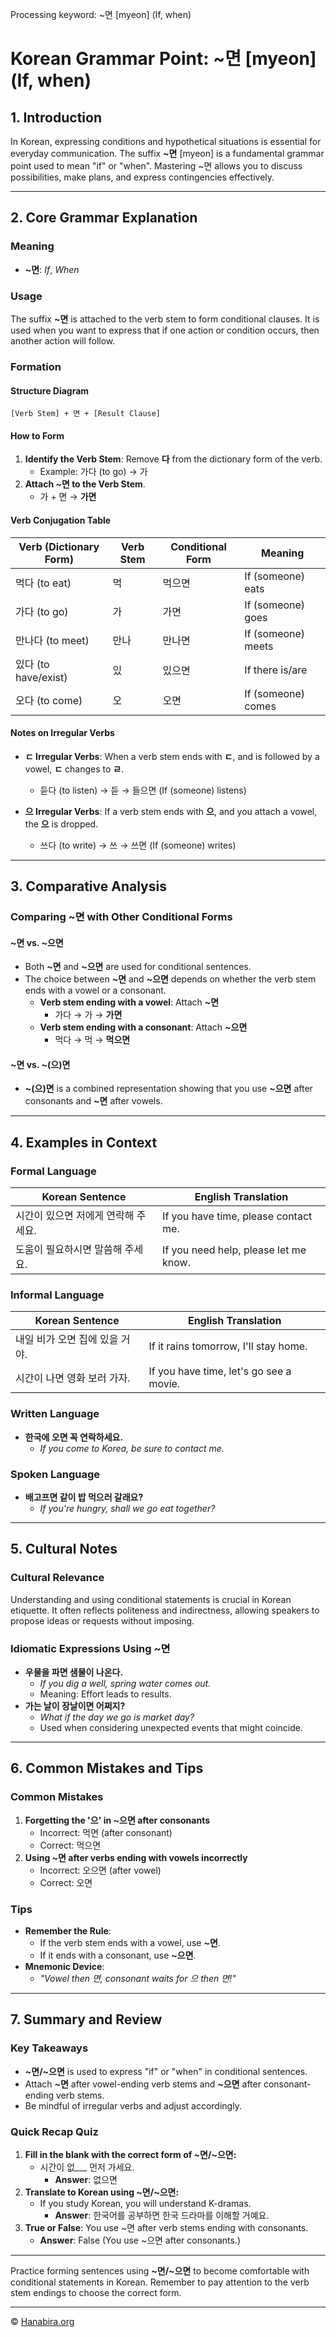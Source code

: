 Processing keyword: ~면 [myeon] (If, when)
# Korean Grammar Point: ~면 [myeon] (If, when)

## 1. Introduction
In Korean, expressing conditions and hypothetical situations is essential for everyday communication. The suffix **~면** [myeon] is a fundamental grammar point used to mean "if" or "when". Mastering ~면 allows you to discuss possibilities, make plans, and express contingencies effectively.

---
## 2. Core Grammar Explanation
### Meaning
- **~면**: *If*, *When*
### Usage
The suffix **~면** is attached to the verb stem to form conditional clauses. It is used when you want to express that if one action or condition occurs, then another action will follow.
### Formation
#### Structure Diagram
```
[Verb Stem] + 면 + [Result Clause]
```
#### How to Form
1. **Identify the Verb Stem**: Remove **다** from the dictionary form of the verb.
   - Example: 가다 (to go) → 가
2. **Attach ~면 to the Verb Stem**.
   - 가 + 면 → **가면**
#### Verb Conjugation Table
| Verb (Dictionary Form) | Verb Stem | Conditional Form | Meaning               |
|------------------------|-----------|------------------|-----------------------|
| 먹다 (to eat)          | 먹        | 먹으면           | If (someone) eats     |
| 가다 (to go)           | 가        | 가면             | If (someone) goes     |
| 만나다 (to meet)       | 만나      | 만나면           | If (someone) meets    |
| 있다 (to have/exist)   | 있        | 있으면           | If there is/are       |
| 오다 (to come)         | 오        | 오면             | If (someone) comes    |
#### Notes on Irregular Verbs
- **ㄷ Irregular Verbs**: When a verb stem ends with **ㄷ**, and is followed by a vowel, **ㄷ** changes to **ㄹ**.
  - 듣다 (to listen) → 듣 → 들으면 (If (someone) listens)
  
- **으 Irregular Verbs**: If a verb stem ends with **으**, and you attach a vowel, the **으** is dropped.
  - 쓰다 (to write) → 쓰 → 쓰면 (If (someone) writes)
---
## 3. Comparative Analysis
### Comparing ~면 with Other Conditional Forms
#### ~면 vs. ~으면
- Both **~면** and **~으면** are used for conditional sentences.
- The choice between **~면** and **~으면** depends on whether the verb stem ends with a vowel or a consonant.
  - **Verb stem ending with a vowel**: Attach **~면**
    - 가다 → 가 → **가면**
  - **Verb stem ending with a consonant**: Attach **~으면**
    - 먹다 → 먹 → **먹으면**
#### ~면 vs. ~(으)면
- **~(으)면** is a combined representation showing that you use **~으면** after consonants and **~면** after vowels.
---
## 4. Examples in Context
### Formal Language
| Korean Sentence                                 | English Translation                              |
|-------------------------------------------------|--------------------------------------------------|
| 시간이 있으면 저에게 연락해 주세요.             | If you have time, please contact me.             |
| 도움이 필요하시면 말씀해 주세요.                | If you need help, please let me know.            |
### Informal Language
| Korean Sentence                        | English Translation                   |
|----------------------------------------|---------------------------------------|
| 내일 비가 오면 집에 있을 거야.            | If it rains tomorrow, I'll stay home. |
| 시간이 나면 영화 보러 가자.              | If you have time, let's go see a movie.|
### Written Language
- **한국에 오면 꼭 연락하세요.**
  - *If you come to Korea, be sure to contact me.*
### Spoken Language
- **배고프면 같이 밥 먹으러 갈래요?**
  - *If you're hungry, shall we go eat together?*
---
## 5. Cultural Notes
### Cultural Relevance
Understanding and using conditional statements is crucial in Korean etiquette. It often reflects politeness and indirectness, allowing speakers to propose ideas or requests without imposing.
### Idiomatic Expressions Using ~면
- **우물을 파면 샘물이 나온다.**
  - *If you dig a well, spring water comes out.*
  - Meaning: Effort leads to results.
- **가는 날이 장날이면 어쩌지?**
  - *What if the day we go is market day?*
  - Used when considering unexpected events that might coincide.
---
## 6. Common Mistakes and Tips
### Common Mistakes
1. **Forgetting the '으' in ~으면 after consonants**
   - Incorrect: 먹면 (after consonant)
   - Correct: 먹으면
2. **Using ~면 after verbs ending with vowels incorrectly**
   - Incorrect: 오으면 (after vowel)
   - Correct: 오면
### Tips
- **Remember the Rule**: 
  - If the verb stem ends with a vowel, use **~면**.
  - If it ends with a consonant, use **~으면**.
- **Mnemonic Device**:
  - *"Vowel then 면, consonant waits for 으 then 면!"*
---
## 7. Summary and Review
### Key Takeaways
- **~면/~으면** is used to express "if" or "when" in conditional sentences.
- Attach **~면** after vowel-ending verb stems and **~으면** after consonant-ending verb stems.
- Be mindful of irregular verbs and adjust accordingly.
### Quick Recap Quiz
1. **Fill in the blank with the correct form of ~면/~으면:**
   - 시간이 없___ 먼저 가세요.
     - **Answer**: 없으면
2. **Translate to Korean using ~면/~으면:**
   - If you study Korean, you will understand K-dramas.
     - **Answer**: 한국어를 공부하면 한국 드라마를 이해할 거예요.
3. **True or False**: You use ~면 after verb stems ending with consonants.
   - **Answer**: False (You use ~으면 after consonants.)
---
Practice forming sentences using **~면/~으면** to become comfortable with conditional statements in Korean. Remember to pay attention to the verb stem endings to choose the correct form.

---
© [Hanabira.org](https://hanabira.org)
